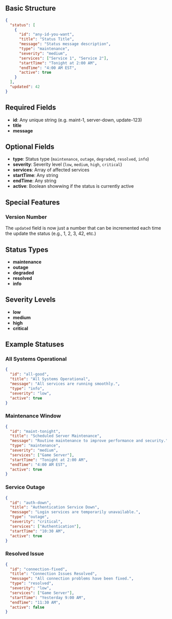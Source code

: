 ## Basic Structure

```json
{
  "status": [
    {
      "id": "any-id-you-want",
      "title": "Status Title",
      "message": "Status message description",
      "type": "maintenance",
      "severity": "medium",
      "services": ["Service 1", "Service 2"],
      "startTime": "Tonight at 2:00 AM",
      "endTime": "4:00 AM EST",
      "active": true
    }
  ],
  "updated": 42
}
```

## Required Fields

- **id**: Any unique string (e.g. maint-1, server-down, update-123)
- **title**
- **message**

## Optional Fields

- **type**: Status type (`maintenance`, `outage`, `degraded`, `resolved`, `info`)
- **severity**: Severity level (`low`, `medium`, `high`, `critical`)
- **services**: Array of affected services
- **startTime**: Any string
- **endTime**: Any string
- **active**: Boolean showwing if the status is currently active

## Special Features

### Version Number
The `updated` field is now just a number that can be incremented each time the update the status (e.g., 1, 2, 3, 42, etc.)

## Status Types

- **maintenance**
- **outage**
- **degraded**
- **resolved**
- **info**

## Severity Levels

- **low**
- **medium**
- **high**
- **critical**

## Example Statuses

### All Systems Operational
```json
{
  "id": "all-good",
  "title": "All Systems Operational",
  "message": "All services are running smoothly.",
  "type": "info",
  "severity": "low",
  "active": true
}
```

### Maintenance Window
```json
{
  "id": "maint-tonight",
  "title": "Scheduled Server Maintenance",
  "message": "Routine maintenance to improve performance and security.",
  "type": "maintenance",
  "severity": "medium",
  "services": ["Game Server"],
  "startTime": "Tonight at 2:00 AM",
  "endTime": "4:00 AM EST",
  "active": true
}
```

### Service Outage
```json
{
  "id": "auth-down",
  "title": "Authentication Service Down",
  "message": "Login services are temporarily unavailable.",
  "type": "outage",
  "severity": "critical",
  "services": ["Authentication"],
  "startTime": "10:30 AM",
  "active": true
}
```

### Resolved Issue
```json
{
  "id": "connection-fixed",
  "title": "Connection Issues Resolved",
  "message": "All connection problems have been fixed.",
  "type": "resolved",
  "severity": "low",
  "services": ["Game Server"],
  "startTime": "Yesterday 9:00 AM",
  "endTime": "11:30 AM",
  "active": false
}
```
